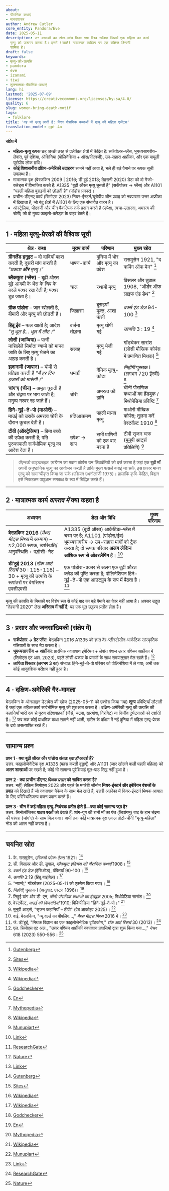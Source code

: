 ```yaml
---
about:
- पौराणिक कथाएं
- मानवशास्त्र
author: Andrew Cutler
core_entity: Pandora/Eve
date: 2025-05-11
description: उन कथाओं का स्रोत-जांच किया गया विश्व सर्वेक्षण जिसमें एक महिला का कार्य
  मृत्यु को उजागर करता है। इसमें (पतले) मात्रात्मक साहित्य पर एक संक्षिप्त टिप्पणी
  शामिल है।
draft: false
keywords:
- मृत्यु-की-उत्पत्ति
- pandora
- eve
- izanami
- tiwi
- तुलनात्मक-पौराणिक-कथाएं
lang: hi
lastmod: '2025-07-09'
license: https://creativecommons.org/licenses/by-sa/4.0/
quality: 6
slug: women-bring-death-motif
tags:
 - folklore
title: 'वह जो मृत्यु लाती है: विश्व पौराणिक कथाओं में मृत्यु की महिला एजेंट्स'
translation_model: gpt-4o
---
```


**संक्षेप में**

- **महिला-मृत्यु रूपक** छह अच्छी तरह से प्रलेखित क्षेत्रों में केंद्रित है: सर्कंपोलर–प्लेंस, भूमध्यसागरीय–लेवांत, पूर्व एशिया, ओशिनिया (पोलिनेशिया + ऑस/पीएनजी), उप-सहारा अफ्रीका, और एक मामूली यूरोपीय लोक छवि। 
- **कोई विश्वसनीय दक्षिण-अमेरिकी उदाहरण** सामने नहीं आया है, भले ही बड़े पैमाने पर रूपक सूची उपलब्ध हैं। 
- मात्रात्मक वृक्ष (बेरज़किन 2009 | 2016; डी'हुई 2013; तेहरानी 2020) डेटा को दो मैक्रो-क्लेड्स में विभाजित करते हैं: A1335 "बूढ़ी औरत मृत्यु चुनती है" (सर्कंपोलर → प्लेंस) और A1101 "पहली महिला बुराइयों को छोड़ती है" (पांडोरा प्रकार)। 
- प्राचीन-डीएनए कार्य (सिमोएस 2023) नियर-ईस्टर्न/यूरोपीय जीन प्रवाह को नवपाषाण उत्तर अफ्रीका में दिखाता है, जो बंटू क्षेत्रों में A1101 के लिए एक संभावित वाहन है। 
- ऑस्ट्रेलिया, पीएनजी और चीन वैकल्पिक तर्क प्रदान करते हैं (उपेक्षा, त्वचा-उतारना, अमरत्व की चोरी) जो दो मुख्य फाइलो-क्लेड्स के बाहर बैठते हैं।

---

## 1 · महिला मृत्यु-प्रेरकों की वैश्विक सूची

| क्षेत्र · कथा | मुख्य कार्य | परिणाम | मुख्य स्रोत |
|---------------|----------|--------|-------------|
| **ग्रीनलैंड इनुइट** – दो दादियाँ बहस करती हैं; दूसरी मांग करती है *"प्रकाश **और** मृत्यु।"* | भाषण-कार्य | दुनिया में भोर और मृत्यु का प्रवेश | रासमुसेन 1921, "द कमिंग ऑफ मेन" [^oai1] |
| **ब्लैकफुट (प्लेंस)** – बूढ़ी औरत बूढ़े आदमी के भैंस के चिप के बदले पत्थर रख देती है; पत्थर डूब जाता है। | चाल | स्थायी मृत्यु | विसलर और डुवाल 1908, "ऑर्डर ऑफ लाइफ एंड डेथ" [^oai2] |
| **ग्रीक पांडोरा** – जार खोलती है, बीमारी और मृत्यु को छोड़ती है। | जिज्ञासा | बुराइयाँ मुक्त, आशा फंसी | *वर्क्स एंड डेज़* 94-100 [^oai3] |
| **हिब्रू ईव** – फल खाती है; आदेश *"तू धूल है… धूल में लौट।"* | वर्जना तोड़ना | मृत्यु थोपी गई | *उत्पत्ति* 3 : 19 [^oai4] |
| **लोसी (जाम्बिया)** – पत्नी नासिलेले निर्माता न्याम्बे को मानव जाति के लिए मृत्यु भेजने का आग्रह करती है। | सलाह | मृत्यु भेजी गई | गॉडचेकर सारांश (लोसी मौखिक कोर्पस में प्रमाणित मिथक) [^oai5] |
| **इज़ानामी (जापान)** – योमी से प्रतिज्ञा करती है *"मैं हर दिन हजारों को मारूंगी।"* | धमकी | दैनिक मृत्यु-कोटा | *निहोंगी* पुस्तक I (लगभग 720 ईस्वी) [^oai6] |
| **चांग'ए (चीन)** – अमृत चुराती है और चंद्रमा पर भाग जाती है; मनुष्य नश्वर रह जाते हैं। | चोरी | अमरत्व की हानि | चीनी पौराणिक कथाओं का हैंडबुक / मिथोपेडिया प्रविष्टि [^oai7] |
| **हिने-नुई-ते-पो (माओरी)** – माउई को उसके अमरत्व चोरी के दौरान कुचल देती है। | प्रतिआक्रमण | पहली मानव मृत्यु | माओरी मौखिक कोर्पस; तुलना करें वेस्टर्वेल्ट 1910 [^oai8] |
| **टीवी (ऑस्ट्रेलिया)** – बिमा बच्चे की उपेक्षा करती है; पति पुरुकापाली सार्वभौमिक मृत्यु का आदेश देता है। | उपेक्षा → शाप | सभी प्राणियों को एक बार मरना है | टीवी सृजन चक्र (मुनुपी आर्ट्स प्रतिलिपि) [^oai9] |

> *पीएनजी साइडलाइट*: ज़'ग्रैगन का मदांग कोर्पस उन किंवदंतियों को दर्ज करता है जहां एक **बूढ़ी माँ** अपनी अनुष्ठानिक मृत्यु का आयोजन करती है ताकि मुख्य फसलें बनाई जा सकें, इस प्रकार मानव मृत्यु को सामान्यीकृत किया जा सके (एशियन एथनोलॉजी 1975)। हालांकि कृषि-केंद्रित, विद्वान इसे निकटतम पापुआन समकक्ष के रूप में चिह्नित करते हैं।

---

## 2 · मात्रात्मक कार्य *वास्तव में* क्या कहता है

| अध्ययन | डेटा और विधि | मुख्य परिणाम |
|-------|--------------|-----------|
| **बेरज़किन 2016** (*मैथ्स मीट्स मिथ्स* में अध्याय) – ≈2,000 रूपक, उपस्थिति/अनुपस्थिति + पड़ोसी-नेट | A1335 (बूढ़ी औरत) आर्कटिक–प्लेंस में चरम पर है; A1101 (पांडोरा/ईव) भूमध्यसागरीय → उप-सहारा मार्गों को ट्रैक करता है; दो रूपक परिवार **अलग लेकिन आंशिक रूप से ओवरलैपिंग** हैं। [^oai10] |
| **डी'हुई 2013** (*रॉक आर्ट रिसर्च* 30 : 115-118) – 30 + मृत्यु की उत्पत्ति के रूपांतरों पर बेयसियन एमसीएमसी | एक पांडोरा-प्रकार से अलग एक बूढ़ी औरत क्लेड की पुष्टि करता है; पोलिनेशियन हिने-नुई-ते-पो एक आउटग्रुप के रूप में बैठता है। [^oai11] |

मृत्यु की उत्पत्ति के मिथकों पर विशेष रूप से कोई बाद का बड़े पैमाने का पेपर नहीं आया है। अक्सर उद्धृत "तेहरानी 2020" लेख **अस्तित्व में नहीं है**; यह एक भूत उद्धरण प्रतीत होता है।

---

## 3 · प्रसार और जनसांख्यिकी (संक्षेप में)

* **सर्कंपोलर → ग्रेट प्लेंस**: बेरज़किन 2016 A1335 को ज्ञात देर-प्लीस्टोसीन आर्कटिक सांस्कृतिक गलियारों के साथ मैप करता है।  
* **भूमध्यसागरीय → अफ्रीका**: प्रारंभिक नवपाषाण इबेरियन + लेवांत वंशज उत्तर पश्चिम अफ्रीका में (सिमोएस एट अल. 2023), पहले लोसी-प्रकार के प्रमाणों के साथ समयानुसार मेल खाते हैं।  [^oai12]  
* **लापिता विस्तार (लगभग 3 का)** संभवतः हिने-नुई-ते-पो परिसर को पोलिनेशिया में ले गया; अभी तक कोई आनुवंशिक परीक्षण नहीं हुआ है।  

---

## 4 · दक्षिण-अमेरिकी गैर-मामला

बेरज़किन के ऑनलाइन डेटाबेस की खोज (2025-05-11 को एक्सेस किया गया) **शून्य** प्रविष्टियाँ लौटाती है जहां एक *महिला* कार्य सार्वभौमिक मृत्यु की शुरुआत करता है। दक्षिण-अमेरिकी मृत्यु की उत्पत्ति की कहानियाँ भारी रूप से पुरुष संदेशवाहकों (जैसे, चंद्रमा, खरगोश, गिरगिट) या निर्जीव दुर्घटनाओं को दर्शाती हैं। [^oai10] 
जब तक कोई प्राथमिक कथा सामने नहीं आती, दारीन के दक्षिण में नई दुनिया में महिला मृत्यु-प्रेरक के दावे असत्यापित रहते हैं।

---

## सामान्य प्रश्न

**प्रश्न 1 · क्या बूढ़ी औरत और पांडोरा अंततः *एक ही* आदर्श हैं?**  
उत्तर. फाइलोजेनेटिक वृक्ष A1335 (बहस करती वृद्धाएँ) और A1101 (जार खोलने वाली पहली महिला) को **अलग शाखाओं** पर रखते हैं; कोई भी सामान्य यूरेशियाई मूल-पाठ सिद्ध नहीं हुआ है।

**प्रश्न 2 · क्या प्राचीन डीएनए *मिथक प्रसार* को साबित करता है?**  
उत्तर. नहीं; लेकिन सिमोएस 2023 और पहले के मगरेबी जीनोम **नियर-ईस्टर्न और इबेरियन वंशजों के प्रवाह** को दिखाते हैं जो नवपाषाण पैकेज के साथ मेल खाते हैं, उत्तरी अफ्रीका में नियर-ईस्टर्न मिथक आयात के लिए परिस्थितिजन्य वजन प्रदान करते हैं।

**प्रश्न 3 · चीन में कई महिला मृत्यु-नियंत्रक प्रतीत होते हैं—क्या कोई सामान्य जड़ है?**  
उत्तर. सिनोलॉजिस्ट **पाठ्य परतों** को देखते हैं: शांग-युग की रानी माँ का पंथ (ज़िवांगमु) बाद के हान चंद्रमा की परंपरा (चांग'ए) के साथ मिल गया। अभी तक कोई मात्रात्मक वृक्ष एकल प्रोटो-चीनी "मृत्यु-महिला" नोड को अलग नहीं करता है।

---

## चयनित स्रोत

1. के. रासमुसेन, *एस्किमो फोक-टेल्स* 1921। [^oai1] 
2. सी. विसलर और डी. डुवाल, *ब्लैकफुट इंडियंस की पौराणिक कथाएँ* 1908। [^oai2] 
3. *वर्क्स एंड डेज़* (हेसिओड), पंक्तियाँ 90-100। [^oai3] 
4. *उत्पत्ति* 3:19 (हिब्रू बाइबिल)। [^oai4] 
5. "न्याम्बे," गॉडचेकर (2025-05-11 को एक्सेस किया गया)। [^oai5] 
6. *निहोंगी*, पुस्तक I (अनुवाद. एस्टन 1896)। [^oai6] 
7. लिहुई यांग और डी. एन, *चीनी पौराणिक कथाओं का हैंडबुक* 2005; मिथोपेडिया सारांश। [^oai7] 
8. वेस्टर्वेल्ट, *माउई की किंवदंतियाँ* 1910; विकिपीडिया "हिने-नुई-ते-पो।" [^oai8] 
9. मुनुपी आर्ट्स, "सृजन कहानियाँ – टीवी" (वेब आर्काइव 2025)। [^oai9] 
10. वाई. बेरज़किन, "न्यू वर्ल्ड का पीपलिंग…," *मैथ्स मीट्स मिथ्स* 2016 में। [^oai10] 
11. जे. डी'हुई, "मिथक विज्ञान का एक फाइलोजेनेटिक दृष्टिकोण," *रॉक आर्ट रिसर्च* 30 (2013)। [^oai11] 
12. एल. सिमोएस एट अल., "उत्तर पश्चिम अफ्रीकी नवपाषाण प्रवासियों द्वारा शुरू किया गया…," *नेचर* 618 (2023) 550-556। [^oai12]

[^oai1]: [Gutenberg](https://www.gutenberg.org/files/28932/28932-h/28932-h.htm)
[^oai2]: [Sites](https://sites.pitt.edu/~dash/blkftcreation.html)
[^oai3]: [Wikipedia](https://en.wikipedia.org/wiki/Pandora%27s_box)
[^oai4]: [Wikipedia](https://en.wikipedia.org/wiki/Adam_and_Eve)
[^oai5]: [Godchecker](https://www.godchecker.com/african-mythology/NYAMBE/)
[^oai6]: [En](https://en.wikisource.org/wiki/Nihongi/Book_I)
[^oai7]: [Mythopedia](https://mythopedia.com/topics/chang-e)
[^oai8]: [Wikipedia](https://en.wikipedia.org/wiki/Hine-nui-te-p%C5%8D)
[^oai9]: [Munupiart](https://munupiart.com/pages/creation-stories)
[^oai10]: [Link](https://link.springer.com/chapter/10.1007/978-3-319-39445-9_5)
[^oai11]: [ResearchGate](https://www.researchgate.net/publication/271767548_A_phylogenetic_approach_of_mythology_and_its_archaeological_consequences)
[^oai12]: [Nature](https://www.nature.com/articles/s41586-023-06166-6)